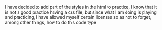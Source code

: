 I have decided to add part of the styles in the html to practice, I know that it is not a good practice having a css file, but since what I am doing is playing and practicing, I have allowed myself certain licenses so as not to forget, among other things, how to do this code type
